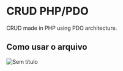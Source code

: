 # CRUD PHP/PDO
CRUD made in PHP using PDO architecture.<br>
## **Como usar o arquivo**
![Sem título](https://user-images.githubusercontent.com/73872086/127439761-14fbb366-8a2d-4be2-a4bc-13a4e2e57418.png)

